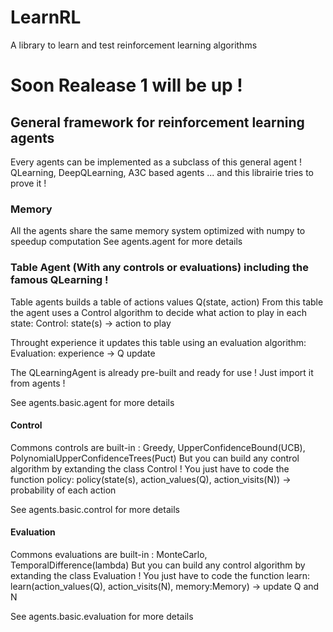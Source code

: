 # LearnRL
A library to learn and test reinforcement learning algorithms

# Soon Realease 1 will be up !

## General framework for reinforcement learning agents

Every agents can be implemented as a subclass of this general agent !
QLearning, DeepQLearning, A3C based agents ... and this librairie tries to prove it !

### Memory

All the agents share the same memory system optimized with numpy to speedup computation
See agents.agent for more details

### Table Agent (With any controls or evaluations) including the famous QLearning !

Table agents builds a table of actions values Q(state, action)
From this table the agent uses a Control algorithm to decide what action to play in each state:
    Control: state(s) -> action to play

Throught experience it updates this table using an evaluation algorithm:
    Evaluation: experience -> Q update

The QLearningAgent is already pre-built and ready for use ! Just import it from agents !

See agents.basic.agent for more details

#### Control

Commons controls are built-in : Greedy, UpperConfidenceBound(UCB), PolynomialUpperConfidenceTrees(Puct)
But you can build any control algorithm by extanding the class Control !
You just have to code the function policy:
    policy(state(s), action_values(Q), action_visits(N)) -> probability of each action

See agents.basic.control for more details

#### Evaluation

Commons evaluations are built-in : MonteCarlo, TemporalDifference(lambda)
But you can build any control algorithm by extanding the class Evaluation !
You just have to code the function learn:
    learn(action_values(Q), action_visits(N), memory:Memory) -> update Q and N

See agents.basic.evaluation for more details

